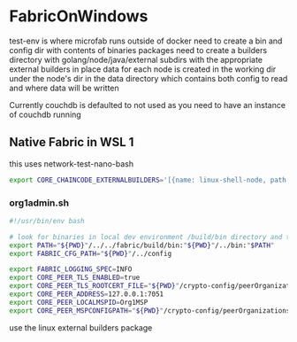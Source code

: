 # FabricOnWindows

test-env is where microfab runs outside of docker
need to create a bin and config dir with contents of binaries packages
need to create a builders directory with golang/node/java/external subdirs with the appropriate external builders in place
data for each node is created in the working dir under the node's dir in the data directory which contains both config to read and where data will be written

Currently couchdb is defaulted to not used as you need to have an instance of couchdb running


## Native Fabric in WSL 1

this uses network-test-nano-bash

```bash
export CORE_CHAINCODE_EXTERNALBUILDERS='[{name: linux-shell-node, path: ../../../mine/linux-external-builders/bash/node}, {name: linux-shell-go, path: ../../../mine/linux-external-builders/bash/go}]'
```

### org1admin.sh

```bash
#!/usr/bin/env bash

# look for binaries in local dev environment /build/bin directory and then in local samples /bin directory
export PATH="${PWD}"/../../fabric/build/bin:"${PWD}"/../bin:"$PATH"
export FABRIC_CFG_PATH="${PWD}"/../config

export FABRIC_LOGGING_SPEC=INFO
export CORE_PEER_TLS_ENABLED=true
export CORE_PEER_TLS_ROOTCERT_FILE="${PWD}"/crypto-config/peerOrganizations/org1.example.com/peers/peer0.org1.example.com/tls/ca.crt
export CORE_PEER_ADDRESS=127.0.0.1:7051
export CORE_PEER_LOCALMSPID=Org1MSP
export CORE_PEER_MSPCONFIGPATH="${PWD}"/crypto-config/peerOrganizations/org1.example.com/users/Admin@org1.example.com/msp
```

use the linux external builders package

